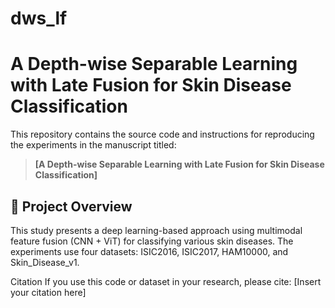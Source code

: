 # dws_lf

# A Depth-wise Separable Learning with Late Fusion for Skin Disease Classification

This repository contains the source code and instructions for reproducing the experiments in the manuscript titled:

> **[A Depth-wise Separable Learning with Late Fusion for Skin Disease Classification]**

## 📌 Project Overview

This study presents a deep learning-based approach using multimodal feature fusion (CNN + ViT) for classifying various skin diseases. The experiments use four datasets: ISIC2016, ISIC2017, HAM10000, and Skin_Disease_v1.



Citation
If you use this code or dataset in your research, please cite:
[Insert your citation here]
